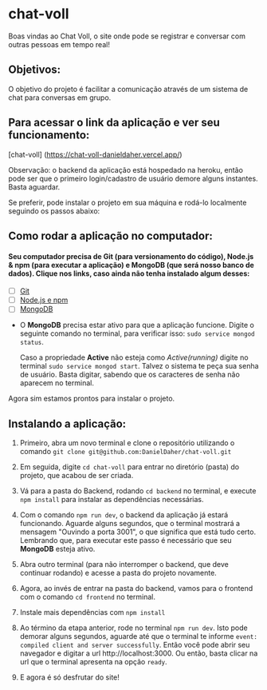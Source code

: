 # chat-voll
Boas vindas ao Chat Voll, o site onde pode se registrar e conversar com outras pessoas em tempo real!

## Objetivos:

O objetivo do projeto é facilitar a comunicação através de um sistema de chat para conversas em grupo.

## Para acessar o link da aplicação e ver seu funcionamento:
[chat-voll] (https://chat-voll-danieldaher.vercel.app/)

Observação: o backend da aplicação está hospedado na heroku, então pode ser que o primeiro login/cadastro de usuário demore alguns instantes. Basta aguardar.

Se preferir, pode instalar o projeto em sua máquina e rodá-lo localmente seguindo os passos abaixo:

## Como rodar a aplicação no computador:

#### Seu computador precisa de Git (para versionamento do código), Node.js & npm (para executar a aplicação) e MongoDB (que será nosso banco de dados). Clique nos links, caso ainda não tenha instalado algum desses:

 - [ ] [Git](https://git-scm.com/book/en/v2/Getting-Started-Installing-Git)
 - [ ] [Node.js e npm](https://docs.npmjs.com/downloading-and-installing-node-js-and-npm)
 - [ ] [MongoDB](https://docs.mongodb.com/manual/installation/)

- O **MongoDB** precisa estar ativo para que a aplicação funcione. Digite o seguinte comando no terminal, para verificar isso:
`sudo service mongod status`.

  Caso a propriedade **Active** não esteja como *Active(running)* digite no terminal `sudo service mongod start`. Talvez o sistema te peça sua senha de usuário. Basta digitar, sabendo que os caracteres de senha não aparecem no terminal.

Agora sim estamos prontos para instalar o projeto.

## Instalando a aplicação:

1. Primeiro, abra um novo terminal e clone o repositório utilizando o comando 
`git clone git@github.com:DanielDaher/chat-voll.git`

2. Em seguida, digite `cd chat-voll` para entrar no diretório (pasta) do projeto, que acabou de ser criada.

3. Vá para a pasta do Backend, rodando `cd backend` no terminal, e execute `npm install` para instalar as dependências necessárias.

4. Com o comando `npm run dev`, o backend da aplicação já estará funcionando. Aguarde alguns segundos, que o terminal mostrará a mensagem "Ouvindo a porta 3001", o que significa que está tudo certo. Lembrando que, para executar este passo é necessário que seu **MongoDB** esteja ativo.

5. Abra outro terminal (para não interromper o backend, que deve continuar rodando) e acesse a pasta do projeto novamente.

6. Agora, ao invés de entrar na pasta do backend, vamos para o frontend com o comando `cd frontend` no terminal.

7. Instale mais dependências com `npm install`

8. Ao término da etapa anterior, rode no terminal `npm run dev`. Isto pode demorar alguns segundos, aguarde até que o terminal te informe `event: compiled client and server successfully`. Então você pode abrir seu navegador e digitar a url http://localhost:3000. Ou então, basta clicar na url que o terminal apresenta na opção `ready`.

9. E agora é só desfrutar do site!
